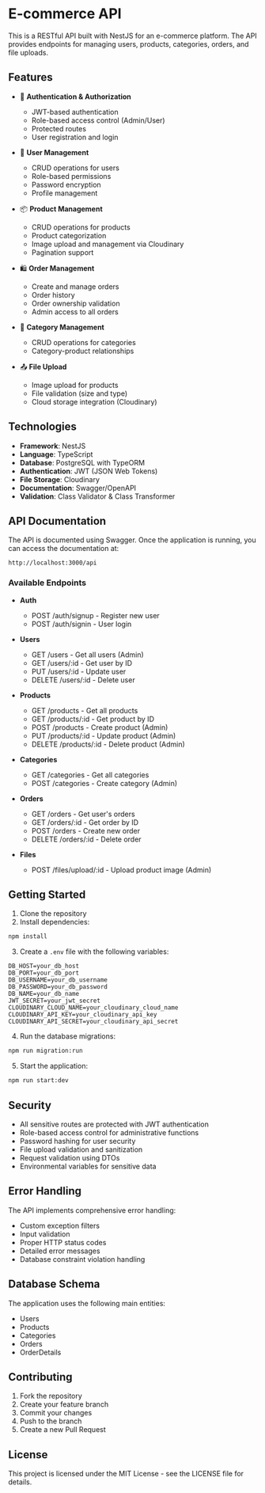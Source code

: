# E-commerce API

This is a RESTful API built with NestJS for an e-commerce platform. The API provides endpoints for managing users, products, categories, orders, and file uploads.

## Features

- 🔐 **Authentication & Authorization**
  - JWT-based authentication
  - Role-based access control (Admin/User)
  - Protected routes
  - User registration and login

- 👥 **User Management**
  - CRUD operations for users
  - Role-based permissions
  - Password encryption
  - Profile management

- 📦 **Product Management**
  - CRUD operations for products
  - Product categorization
  - Image upload and management via Cloudinary
  - Pagination support

- 🛍️ **Order Management**
  - Create and manage orders
  - Order history
  - Order ownership validation
  - Admin access to all orders

- 📁 **Category Management**
  - CRUD operations for categories
  - Category-product relationships

- 📤 **File Upload**
  - Image upload for products
  - File validation (size and type)
  - Cloud storage integration (Cloudinary)

## Technologies

- **Framework**: NestJS
- **Language**: TypeScript
- **Database**: PostgreSQL with TypeORM
- **Authentication**: JWT (JSON Web Tokens)
- **File Storage**: Cloudinary
- **Documentation**: Swagger/OpenAPI
- **Validation**: Class Validator & Class Transformer

## API Documentation

The API is documented using Swagger. Once the application is running, you can access the documentation at:

```
http://localhost:3000/api
```

### Available Endpoints

- **Auth**
  - POST /auth/signup - Register new user
  - POST /auth/signin - User login

- **Users**
  - GET /users - Get all users (Admin)
  - GET /users/:id - Get user by ID
  - PUT /users/:id - Update user
  - DELETE /users/:id - Delete user

- **Products**
  - GET /products - Get all products
  - GET /products/:id - Get product by ID
  - POST /products - Create product (Admin)
  - PUT /products/:id - Update product (Admin)
  - DELETE /products/:id - Delete product (Admin)

- **Categories**
  - GET /categories - Get all categories
  - POST /categories - Create category (Admin)

- **Orders**
  - GET /orders - Get user's orders
  - GET /orders/:id - Get order by ID
  - POST /orders - Create new order
  - DELETE /orders/:id - Delete order

- **Files**
  - POST /files/upload/:id - Upload product image (Admin)

## Getting Started

1. Clone the repository
2. Install dependencies:

```bash
npm install
```

3. Create a `.env` file with the following variables:

```env
DB_HOST=your_db_host
DB_PORT=your_db_port
DB_USERNAME=your_db_username
DB_PASSWORD=your_db_password
DB_NAME=your_db_name
JWT_SECRET=your_jwt_secret
CLOUDINARY_CLOUD_NAME=your_cloudinary_cloud_name
CLOUDINARY_API_KEY=your_cloudinary_api_key
CLOUDINARY_API_SECRET=your_cloudinary_api_secret
```

4. Run the database migrations:

```bash
npm run migration:run
```

5. Start the application:

```bash
npm run start:dev
```

## Security

- All sensitive routes are protected with JWT authentication
- Role-based access control for administrative functions
- Password hashing for user security
- File upload validation and sanitization
- Request validation using DTOs
- Environmental variables for sensitive data

## Error Handling

The API implements comprehensive error handling:

- Custom exception filters
- Input validation
- Proper HTTP status codes
- Detailed error messages
- Database constraint violation handling

## Database Schema

The application uses the following main entities:

- Users
- Products
- Categories
- Orders
- OrderDetails

## Contributing

1. Fork the repository
2. Create your feature branch
3. Commit your changes
4. Push to the branch
5. Create a new Pull Request

## License

This project is licensed under the MIT License - see the LICENSE file for details.
